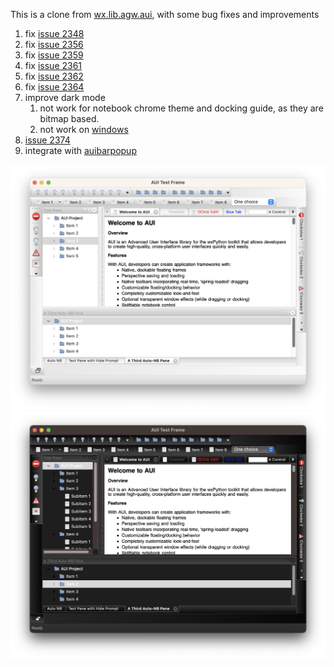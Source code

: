 This is a clone from [wx.lib.agw.aui](https://github.com/wxWidgets/Phoenix/tree/master/wx/lib/agw/aui), with some bug fixes and improvements
1. fix [issue 2348](https://github.com/wxWidgets/Phoenix/issues/2348)
2. fix [issue 2356](https://github.com/wxWidgets/Phoenix/issues/2356)
3. fix [issue 2359](https://github.com/wxWidgets/Phoenix/issues/2359)
4. fix [issue 2361](https://github.com/wxWidgets/Phoenix/issues/2361)
5. fix [issue 2362](https://github.com/wxWidgets/Phoenix/issues/2362)
6. fix [issue 2364](https://github.com/wxWidgets/Phoenix/issues/2364)
7. improve dark mode
    1. not work for notebook chrome theme and docking guide, as they are bitmap based.
    2. not work on [windows](https://github.com/wxWidgets/wxWidgets/pull/23028)
8. [issue 2374](https://github.com/wxWidgets/Phoenix/issues/2374)
9. integrate with [auibarpopup](https://github.com/tianzhuqiao/auibarpopup)

![image](./images/light.png)
![image](./images/dark.png)
